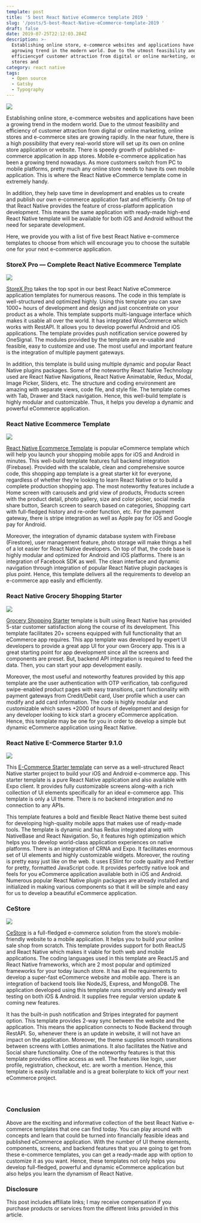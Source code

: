 ```yaml
---
template: post
title: '5 best React Native eCommerce template 2019 '
slug: '/posts/5-best-React-Native-eCommerce-template-2019 '
draft: false
date: 2019-07-25T22:12:03.284Z
description: >-
  Establishing online store, e-commerce websites and applications have been
  agrowing trend in the modern world. Due to the utmost feasibility and
  efficiencyof customer attraction from digital or online marketing, online
  stores and
category: react native
tags:
  - Open source
  - Gatsby
  - Typography
---
```

![](https://cdn-images-1.medium.com/max/800/0*lppQqiRCwd7zkGWu.png)

Establishing online store, e-commerce websites and applications have been a
growing trend in the modern world. Due to the utmost feasibility and efficiency
of customer attraction from digital or online marketing, online stores and
e-commerce sites are growing rapidly. In the near future, there is a high
possibility that every real-world store will set up its own on online store
application or website. There is speedy growth of published e-commerce
application in app stores. Mobile e-commerce application has been a growing
trend nowadays. As more customers switch from PC to mobile platforms, pretty
much any online store needs to have its own mobile application. This is where
the React Native eCommerce template come in extremely handy.

In addition, they help save time in development and enables us to create and
publish our own e-commerce application fast and efficiently. On top of that
React Native provides the feature of cross-platform application development.
This means the same application with ready-made high-end React Native template
will be available for both iOS and Android without the need for separate
development.

Here, we provide you with a list of five best React Native e-commerce templates
to choose from which will encourage you to choose the suitable one for your next
e-commerce application.

### StoreX Pro — Complete React Native Ecommerce Template

![](https://cdn-images-1.medium.com/max/800/0*6myq3KgwS16eCO9B.png)

[StoreX Pro](http://1.envato.market/70vE3) takes the top spot in our best React
Native eCommerce application templates for numerous reasons. The code in this
template is well-structured and optimized highly. Using this template you can
save 1000+ hours of development and design and just concentrate on your product
as a whole. This template supports multi-language interface which makes it
usable all over the world. It has integrated WooCommerce which works with
RestAPI. It allows you to develop powerful Android and iOS applications. The
template provides push notification service powered by OneSignal. The modules
provided by the template are re-usable and feasible, easy to customize and use.
The most useful and important feature is the integration of multiple payment
gateways.

In addition, this template is build using multiple dynamic and popular React
Native plugins packages. Some of the noteworthy React Native Technology used are
React Native Navigations, React Native Animatable, Redux, Modal, Image Picker,
Sliders, etc. The structure and coding environment are amazing with separate
views, code file, and style file. The template comes with Tab, Drawer and Stack
navigation. Hence, this well-build template is highly modular and customizable.
Thus, it helps you develop a dynamic and powerful eCommerce application.

### React Native Ecommerce Template

![](https://cdn-images-1.medium.com/max/800/0*8m80LqTiP_IkE3HL.png)

[React Native Ecommerce
Template](https://www.instamobile.io/app-templates/react-native-ecommerce-app-template/?ref=4094&campaign=myblog)
is popular eCommerce template which will help you launch your shopping mobile
apps for iOS and Android in minutes. This well-build template features full
backend integration (Firebase). Provided with the scalable, clean and
comprehensive source code, this shopping app template is a great starter kit for
everyone, regardless of whether they’re looking to learn React Native or to
build a complete production shopping app. The most noteworthy features include a
Home screen with carousels and grid view of products, Products screen with the
product detail, photo gallery, size and color picker, social media share button,
Search screen to search based on categories, Shopping cart with full-fledged
history and re-order function, etc. For the payment gateway, there is stripe
integration as well as Apple pay for iOS and Google pay for Android.

Moreover, the integration of dynamic database system with Firebase (Firestore),
user management feature, photo storage will make things a hell of a lot easier
for React Native developers. On top of that, the code base is highly modular and
optimized for Android and iOS platforms. There is an integration of Facebook SDK
as well. The clean interface and dynamic navigation through integration of
popular React Native plugin packages is plus point. Hence, this template
delivers all the requirements to develop an e-commerce app easily and
efficiently.

### React Native Grocery Shopping Starter

![](https://cdn-images-1.medium.com/max/800/0*GBUTOm44s8rZsBko.jpg)

[Grocery Shopping
Starter](https://store.enappd.com/product/react-native-grocery-shopping-starter/?aff=7)
template is built using React Native has provided 5-star customer satisfaction
along the course of its development. This template facilitates 20+ screens
equipped with full functionality that an eCommerce app requires. This app
template was developed by expert UI developers to provide a great app UI for
your own Grocery app. This is a great starting point for app development since
all the screens and components are preset. But, backend API integration is
required to feed the data. Then, you can start your app development easily.

Moreover, the most useful and noteworthy features provided by this app template
are the user authentication with OTP verification, tab configured swipe-enabled
product pages with easy transitions, cart functionality with payment gateways
from Credit/Debit card, User profile which a user can modify and add card
information. The code is highly modular and customizable which saves +2000 of
hours of development and design for any developer looking to kick start a
grocery eCommerce application. Hence, this template may be one for you in order
to develop a simple but dynamic eCommerce application using React Native.

### React Native E-Commerce Starter 9.1.0

![](https://cdn-images-1.medium.com/max/800/0*tmnf9EQEdCPjIdkP.png)

This [E-Commerce Starter
template](https://market.nativebase.io/view/react-native-e-commerce-starter?utm_source=StrapMobile&utm_medium=website&utm_campaign=StrapMobile)
can serve as a well-structured React Native starter project to build your iOS
and Android e-commerce app. This starter template is a pure React Native
application and also available with Expo client. It provides fully customizable
screens along-with a rich collection of UI elements specifically for an ideal
e-commerce app. This template is only a UI theme. There is no backend
integration and no connection to any APIs.

This template features a bold and flexible React Native theme best suited for
developing high-quality mobile apps that makes use of ready-made tools. The
template is dynamic and has Redux integrated along with NativeBase and React
Navigation. So, it features high optimization which helps you to develop
world-class application experiences on native platforms. There is an integration
of CRNA and Expo. It facilitates enormous set of UI elements and highly
customizable widgets. Moreover, the routing is pretty easy just like on the web.
It uses ESlint for code quality and Prettier for pretty, formatted JavaScript
code. It provides perfectly native look and feels for you eCommerce application
available both in iOS and Android. Numerous popular React Native plugin packages
are already installed and initialized in making various components so that it
will be simple and easy for us to develop a beautiful eCommerce application.

### CeStore

![](https://cdn-images-1.medium.com/max/800/0*icNW_BiW4IzdJBj6.png)

[CeStore](http://1.envato.market/LdMAO) is a full-fledged e-commerce solution
from the store’s mobile-friendly website to a mobile application. It helps you
to build your online sale shop from scratch. This template provides support for
both ReactJS and React Native which makes it viable for both web and mobile
applications. The coding languages used in this template are ReactJS and React
Native frameworks, which are 2 most popular and optimized frameworks for your
today launch store. It has all the requirements to develop a super-fast
eCommerce website and mobile app. There is an integration of backend tools like
NodeJS, Express, and MongoDB. The application developed using this template runs
smoothly and already well testing on both iOS & Android. It supplies free
regular version update & coming new features.

It has the built-in push notification and Stripes integrated for payment option.
This template provides 2-way sync between the website and the application. This
means the application connects to Node Backend through RestAPI. So, whenever
there is an update in website, it will not have an impact on the application.
Moreover, the theme supplies smooth transitions between screens with Lotties
animations. It also facilitates the Native and Social share functionality. One
of the noteworthy features is that this template provides offline access as
well. The features like login, user profile, registration, checkout, etc. are
worth a mention. Hence, this template is easily installable and is a great
boilerplate to kick off your next eCommerce project.

### <br> 

### Conclusion

Above are the exciting and informative collection of the best React Native
e-commerce templates that one can find today. You can play around with concepts
and learn that could be turned into financially feasible ideas and published
eCommerce application. With the number of UI theme elements, components,
screens, and backend features that you are going to get from these e-commerce
templates, you can get a ready-made app with option to customize it as you want.
Hence, these templates not only helps you develop full-fledged, powerful and
dynamic eCommerce application but also helps you learn the dynamism of React
Native.

### Disclosure

This post includes affiliate links; I may receive compensation if you purchase
products or services from the different links provided in this article.
